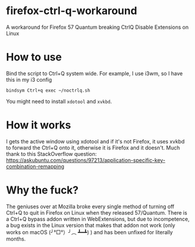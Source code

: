 # firefox-ctrl-q-workaround
A workaround for Firefox 57 Quantum breaking CtrlQ Disable Extensions on Linux

# How to use
Bind the script to Ctrl+Q system wide. For example, I use i3wm, so I have this in my i3 config

```
bindsym Ctrl+q exec ~/noctrlq.sh
```

You might need to install `xdotool` and `xvkbd`.

# How it works
I gets the active window using xdotool and if it's not Firefox, it uses xvkbd to forward the Ctrl+Q onto it, otherwise it is Firefox and it doesn't. Much thank to this StackOverflow question: https://askubuntu.com/questions/97213/application-specific-key-combination-remapping

# Why the fuck?
The geniuses over at Mozilla broke every single method of turning off Ctrl+Q to quit in Firefox on Linux when they released 57/Quantum. There is a Ctrl+Q bypass addon written in WebExtensions, but due to incompetence, a bug exists in the Linux version that makes that addon not work (only works on macOS (╯°□°）╯︵ ┻━┻) ) and has been unfixed for literally months. 
